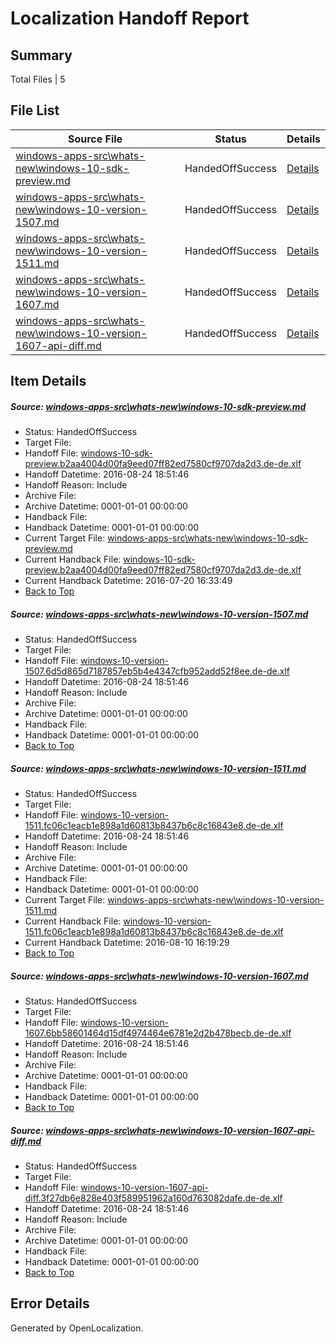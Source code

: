 # <a name='report-top'></a> Localization Handoff Report

## Summary
 Total Files | 5

## File List
 Source File | Status | Details 
 ----------- | ------ | ------- 
 [windows-apps-src\whats-new\windows-10-sdk-preview.md](https://github.com/Microsoft/windows-apps/blob/2b7e4caa5c284b5016a701c66420e86c9702c098/windows-apps-src/whats-new/windows-10-sdk-preview.md) | HandedOffSuccess | [Details](#46b2a4df519ff1af0bcdb39654b3d3fd8f79b52b7939)
 [windows-apps-src\whats-new\windows-10-version-1507.md](https://github.com/Microsoft/windows-apps/blob/2b7e4caa5c284b5016a701c66420e86c9702c098/windows-apps-src/whats-new/windows-10-version-1507.md) | HandedOffSuccess | [Details](#e9ae8fb4a8e0ed272894682f80daf480a676f7547940)
 [windows-apps-src\whats-new\windows-10-version-1511.md](https://github.com/Microsoft/windows-apps/blob/2b7e4caa5c284b5016a701c66420e86c9702c098/windows-apps-src/whats-new/windows-10-version-1511.md) | HandedOffSuccess | [Details](#85203d7b0e0b409b9edb4f16566a46b6c12f3d087941)
 [windows-apps-src\whats-new\windows-10-version-1607.md](https://github.com/Microsoft/windows-apps/blob/2b7e4caa5c284b5016a701c66420e86c9702c098/windows-apps-src/whats-new/windows-10-version-1607.md) | HandedOffSuccess | [Details](#82cbfd2335e3c629c88c9eccdaee6e3ecc8160e37943)
 [windows-apps-src\whats-new\windows-10-version-1607-api-diff.md](https://github.com/Microsoft/windows-apps/blob/2b7e4caa5c284b5016a701c66420e86c9702c098/windows-apps-src/whats-new/windows-10-version-1607-api-diff.md) | HandedOffSuccess | [Details](#88fc1c7852c3e68bde90f86cc7804140775a67b37942)

## Item Details
##### <a name='46b2a4df519ff1af0bcdb39654b3d3fd8f79b52b7939'></a> Source: [windows-apps-src\whats-new\windows-10-sdk-preview.md](https://github.com/Microsoft/windows-apps/blob/2b7e4caa5c284b5016a701c66420e86c9702c098/windows-apps-src/whats-new/windows-10-sdk-preview.md)
* Status: HandedOffSuccess
* Target File: 
* Handoff File: [windows-10-sdk-preview.b2aa4004d00fa9eed07ff82ed7580cf9707da2d3.de-de.xlf](https://github.com/Microsoft/WDG.handoff/blob/6c947177e6f392b5469b83fe55a56ebb23a64332/ol-handoff/Microsoft/windows-apps.de-de/master/windows-10-sdk-preview.b2aa4004d00fa9eed07ff82ed7580cf9707da2d3.de-de.xlf)
* Handoff Datetime: 2016-08-24 18:51:46
* Handoff Reason: Include
* Archive File: 
* Archive Datetime: 0001-01-01 00:00:00
* Handback File: 
* Handback Datetime: 0001-01-01 00:00:00
* Current Target File: [windows-apps-src\whats-new\windows-10-sdk-preview.md](https://github.com/Microsoft/windows-apps.de-de/blob/6de8cee4ee31a6fa9082108f1a9e7ff09c39e62b/windows-apps-src/whats-new/windows-10-sdk-preview.md)
* Current Handback File: [windows-10-sdk-preview.b2aa4004d00fa9eed07ff82ed7580cf9707da2d3.de-de.xlf](https://github.com/Microsoft/WDG.handback/blob/2c1ceb1dcd88de90d8169faf0aaddf2807f77d49/ol-handback/Microsoft/windows-apps.de-de/master/windows-10-sdk-preview.b2aa4004d00fa9eed07ff82ed7580cf9707da2d3.de-de.xlf)
* Current Handback Datetime: 2016-07-20 16:33:49
* [Back to Top](#report-top)

##### <a name='e9ae8fb4a8e0ed272894682f80daf480a676f7547940'></a> Source: [windows-apps-src\whats-new\windows-10-version-1507.md](https://github.com/Microsoft/windows-apps/blob/2b7e4caa5c284b5016a701c66420e86c9702c098/windows-apps-src/whats-new/windows-10-version-1507.md)
* Status: HandedOffSuccess
* Target File: 
* Handoff File: [windows-10-version-1507.6d5d865d7187857eb5b4e4347cfb952add52f8ee.de-de.xlf](https://github.com/Microsoft/WDG.handoff/blob/6c947177e6f392b5469b83fe55a56ebb23a64332/ol-handoff/Microsoft/windows-apps.de-de/master/windows-10-version-1507.6d5d865d7187857eb5b4e4347cfb952add52f8ee.de-de.xlf)
* Handoff Datetime: 2016-08-24 18:51:46
* Handoff Reason: Include
* Archive File: 
* Archive Datetime: 0001-01-01 00:00:00
* Handback File: 
* Handback Datetime: 0001-01-01 00:00:00
* [Back to Top](#report-top)

##### <a name='85203d7b0e0b409b9edb4f16566a46b6c12f3d087941'></a> Source: [windows-apps-src\whats-new\windows-10-version-1511.md](https://github.com/Microsoft/windows-apps/blob/2b7e4caa5c284b5016a701c66420e86c9702c098/windows-apps-src/whats-new/windows-10-version-1511.md)
* Status: HandedOffSuccess
* Target File: 
* Handoff File: [windows-10-version-1511.fc06c1eacb1e898a1d60813b8437b6c8c16843e8.de-de.xlf](https://github.com/Microsoft/WDG.handoff/blob/6c947177e6f392b5469b83fe55a56ebb23a64332/ol-handoff/Microsoft/windows-apps.de-de/master/windows-10-version-1511.fc06c1eacb1e898a1d60813b8437b6c8c16843e8.de-de.xlf)
* Handoff Datetime: 2016-08-24 18:51:46
* Handoff Reason: Include
* Archive File: 
* Archive Datetime: 0001-01-01 00:00:00
* Handback File: 
* Handback Datetime: 0001-01-01 00:00:00
* Current Target File: [windows-apps-src\whats-new\windows-10-version-1511.md](https://github.com/Microsoft/windows-apps.de-de/blob/7561e34643a6fc8d0374ad7b6f21bfd18783f515/windows-apps-src/whats-new/windows-10-version-1511.md)
* Current Handback File: [windows-10-version-1511.fc06c1eacb1e898a1d60813b8437b6c8c16843e8.de-de.xlf](https://github.com/Microsoft/WDG.handback/blob/27120a09469c79b92cfc135797786a3e44b2a4b2/ol-handback/Microsoft/windows-apps.de-de/master/windows-10-version-1511.fc06c1eacb1e898a1d60813b8437b6c8c16843e8.de-de.xlf)
* Current Handback Datetime: 2016-08-10 16:19:29
* [Back to Top](#report-top)

##### <a name='82cbfd2335e3c629c88c9eccdaee6e3ecc8160e37943'></a> Source: [windows-apps-src\whats-new\windows-10-version-1607.md](https://github.com/Microsoft/windows-apps/blob/2b7e4caa5c284b5016a701c66420e86c9702c098/windows-apps-src/whats-new/windows-10-version-1607.md)
* Status: HandedOffSuccess
* Target File: 
* Handoff File: [windows-10-version-1607.6bb58601464d15df4974464e6781e2d2b478becb.de-de.xlf](https://github.com/Microsoft/WDG.handoff/blob/6c947177e6f392b5469b83fe55a56ebb23a64332/ol-handoff/Microsoft/windows-apps.de-de/master/windows-10-version-1607.6bb58601464d15df4974464e6781e2d2b478becb.de-de.xlf)
* Handoff Datetime: 2016-08-24 18:51:46
* Handoff Reason: Include
* Archive File: 
* Archive Datetime: 0001-01-01 00:00:00
* Handback File: 
* Handback Datetime: 0001-01-01 00:00:00
* [Back to Top](#report-top)

##### <a name='88fc1c7852c3e68bde90f86cc7804140775a67b37942'></a> Source: [windows-apps-src\whats-new\windows-10-version-1607-api-diff.md](https://github.com/Microsoft/windows-apps/blob/2b7e4caa5c284b5016a701c66420e86c9702c098/windows-apps-src/whats-new/windows-10-version-1607-api-diff.md)
* Status: HandedOffSuccess
* Target File: 
* Handoff File: [windows-10-version-1607-api-diff.3f27db6e828e403f589951962a160d763082dafe.de-de.xlf](https://github.com/Microsoft/WDG.handoff/blob/6c947177e6f392b5469b83fe55a56ebb23a64332/ol-handoff/Microsoft/windows-apps.de-de/master/windows-10-version-1607-api-diff.3f27db6e828e403f589951962a160d763082dafe.de-de.xlf)
* Handoff Datetime: 2016-08-24 18:51:46
* Handoff Reason: Include
* Archive File: 
* Archive Datetime: 0001-01-01 00:00:00
* Handback File: 
* Handback Datetime: 0001-01-01 00:00:00
* [Back to Top](#report-top)


## Error Details

Generated by OpenLocalization.
